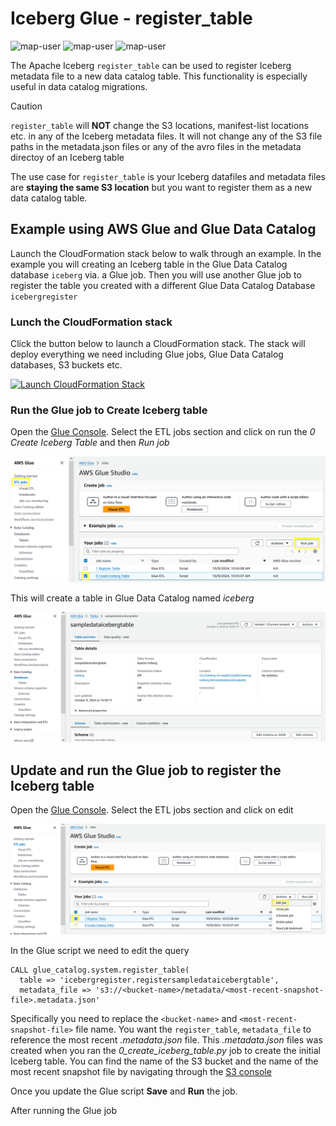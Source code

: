 # Iceberg Glue - register_table

<img width="275" alt="map-user" src="https://img.shields.io/badge/cloudformation template deployments-23-blue"> <img width="85" alt="map-user" src="https://img.shields.io/badge/views-116-green"> <img width="125" alt="map-user" src="https://img.shields.io/badge/unique visits-012-green">

The Apache Iceberg ```register_table``` can be used to register Iceberg metadata file to a new data catalog table. This functionality is especially useful in data catalog migrations.

> [!CAUTION]
> ```register_table``` will **NOT** change the S3 locations, manifest-list locations etc. in any of the Iceberg metadata files. It will not change any of the S3 file paths in the metadata.json files or any of the avro files in the metadata directoy of an Iceberg table

The use case for ```register_table``` is your Iceberg datafiles and metadata files are **staying the same S3 location** but you want to register them as a new data catalog table.

## Example using AWS Glue and Glue Data Catalog

Launch the CloudFormation stack below to walk through an example. In the example you will creating an Iceberg table in the Glue Data Catalog database ```iceberg``` via. a Glue job. Then you will use another Glue job to register the table you created with a different Glue Data Catalog Database ```icebergregister```

### Lunch the CloudFormation stack

Click the button below to launch a CloudFormation stack. The stack will deploy everything we need including Glue jobs, Glue Data Catalog databases, S3 buckets etc.

[![Launch CloudFormation Stack](https://sharkech-public.s3.amazonaws.com/misc-public/cloudformation-launch-stack.png)](https://console.aws.amazon.com/cloudformation/home#/stacks/new?stackName=iceberg&templateURL=https://sharkech-public.s3.amazonaws.com/misc-public/glue_iceberg_register_table.yaml)

### Run the Glue job to Create Iceberg table

Open the [Glue Console](https://us-east-1.console.aws.amazon.com/gluestudio/home). Select the ETL jobs section and click on run the *0 Create Iceberg Table* and then *Run job*

<img width="700" alt="quick_setup" src="https://github.com/ev2900/Iceberg_Glue_register_table/blob/main/REAME/run_glue_job_1.PNG">

This will create a table in Glue Data Catalog named *iceberg* 

<img width="700" alt="quick_setup" src="https://github.com/ev2900/Iceberg_Glue_register_table/blob/main/REAME/glue_table_1.PNG">

## Update and run the Glue job to register the Iceberg table

Open the [Glue Console](https://us-east-1.console.aws.amazon.com/gluestudio/home). Select the ETL jobs section and click on edit

<img width="700" alt="quick_setup" src="https://github.com/ev2900/Iceberg_Glue_register_table/blob/main/REAME/edit_job_1.png">

In the Glue script we need to edit the query 

```
CALL glue_catalog.system.register_table(
  table => 'icebergregister.registersampledataicebergtable',
  metadata_file => 's3://<bucket-name>/metadata/<most-recent-snapshot-file>.metadata.json'
```

Specifically you need to replace the ```<bucket-name>``` and ```<most-recent-snapshot-file>``` file name. You want the ```register_table```, ```metadata_file``` to reference the most recent *.metadata.json* file. This *.metadata.json* files was created when you ran the *0_create_iceberg_table.py* job to create the initial Iceberg table. You can find the name of the S3 bucket and the name of the most recent snapshot file by navigating through the [S3 console](https://us-east-1.console.aws.amazon.com/s3/home)

Once you update the Glue script **Save** and **Run** the job.

After running the Glue job 
